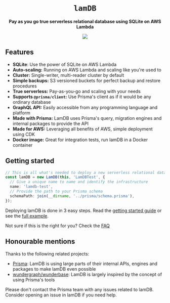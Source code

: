 <div align="center">
  <h1><code>lamDB</code></h1>
  <p>
    <strong>Pay as you go true serverless relational database using SQLite on AWS Lambda</strong>
  </p>
  <a href="https://codecov.io/gh/KennethWussmann/lamDB" > 
    <img src="https://codecov.io/gh/KennethWussmann/lamDB/branch/main/graph/badge.svg?token=SD1GNEEG21"/> 
  </a>
</div>

## Features

- **SQLite**: Use the power of SQLite on AWS Lambda
- **Auto-scaling:** Running on AWS Lambda and scaling like you're used to
- **Cluster:** Single-writer, multi-reader cluster by default
- **Simple backups:** S3 versioned buckets for perfect backup and restore procedures
- **True serverless:** Pay-as-you-go and scaling with your needs
- **Supports `@prisma/client`:** Use Prisma's client as if it would be any ordinary database
- **GraphQL API:** Easily accessible from any programming language and platform
- **Made with Prisma:** LamDB uses Prisma's query, migration engines and internal packages to provide the API
- **Made for AWS:** Leveraging all benefits of AWS, simple deployment using CDK
- **Docker image:** Great for integration tests, run lamDB in a Docker container

## Getting started

```typescript
// This is all what's needed to deploy a new serverless relational database using LamDB and CDK
const lamDB = new LamDB(this, 'LamDBTest', {
  // Give a unique name to name and identify the infrastructure
  name: 'lamdb-test',
  // Provide the path to your Prisma schema
  schemaPath: join(__dirname, '../prisma/schema.prisma'),
});
```

Deploying lamDB is done in 3 easy steps. Read the [getting started guide](docs/getting-started.md) or see the [full example](./packages/example/).

Not sure if this is the right for you? Check the [FAQ](docs/faq.md)

## Honourable mentions

Thanks to the following related projects:

- [Prisma](https://www.prisma.io/): LamDB is using large parts of their internal APIs, engines and packages to make lamDB even possible
- [wundergraph/wunderbase](https://github.com/wundergraph/wunderbase): LamDB is largely inspired by the concept of using Prisma's tools

Please don't contact the Prisma team with any issues related to lamDB. Consider opening an issue in lamDB if you need help.
